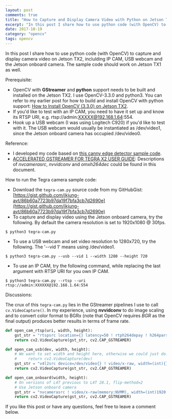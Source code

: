 ```yaml
---
layout: post
comments: true
title: "How to Capture and Display Camera Video with Python on Jetson TX2"
excerpt: "In this post I share how to use python code (with OpenCV) to capture and display camera video on Jetson TX2, inclulding IP CAM, USB webcam and the Jetson onboard camera. The sample code should work on Jetson TX1 as well."
date: 2017-10-19
category: "opencv"
tags: opencv
---
```


In this post I share how to use python code (with OpenCV) to capture and display camera video on Jetson TX2, inclulding IP CAM, USB webcam and the Jetson onboard camera. The sample code should work on Jetson TX1 as well.

Prerequisite:

* OpenCV with **GStreamer** and **python** support needs to be built and installed on the Jetson TX2. I use OpenCV-3.3.0 and python3. You can refer to my earlier post for how to build and install OpenCV with python support: [How to Install OpenCV (3.3.0) on Jetson TX2](https://jkjung-avt.github.io/opencv3-on-tx2/).
* If you'd like to test with an IP CAM, you need to have it set up and know its RTSP URI, e.g. rtsp://admin:XXXXX@192.168.1.64:554.
* Hook up a USB webcam (I was using Logitech C920) if you'd like to test with it. The USB webcam would usually be instantiated as /dev/video1, since the Jetson onboard camera has occupied /dev/video0.

Reference:

* I developed my code based on [this canny edge detector sample code](https://devtalk.nvidia.com/default/topic/1024245/jetson-tx2/opencv-3-3-and-integrated-camera-problems-/post/5210653/#5210653).
* [ACCELERATED GSTREAMER FOR TEGRA X2 USER GUIDE](http://developer2.download.nvidia.com/embedded/L4T/r28_Release_v1.0/Docs/Jetson_TX2_Accelerated_GStreamer_User_Guide.pdf?rJ32fctxo7T2SNlckXrTndWYLO_LIQmRRJpd4Hcz2B8CQefnSGKDjQHbW7bxDRTW6OfvHzMRTdrE16hA6hj4gcLIZvPxWzXYw2Z1t88_cFVTCPDQZdiwJzsy3-hMvahbvSH23CEEca47iu-igcm7cwnCUXhvHCsNhkgouSCxjlIBxHV2iZ7i9xB42FoFpttBQw): Descriptions of *nvcamerasrc*, *nvvidconv* and *omxh264dec* could be found in this document.

How to run the Tegra camera sample code:

* Download the `tegra-cam.py` source code from my GitHubGist: [https://gist.github.com/jkjung-avt/86b60a7723b97da19f7bfa3cb7d2690e](https://gist.github.com/jkjung-avt/86b60a7723b97da19f7bfa3cb7d2690e)
* To capture and display video using the Jetson onboard camera, try the following. By default the camera resolution is set to 1920x1080 @ 30fps.

```shell
$ python3 tegra-cam.py
```

* To use a USB webcam and set video resolution to 1280x720, try the following. The '--vid 1' means using /dev/video1.

```shell
$ python3 tegra-cam.py --usb --vid 1 --width 1280 --height 720
```

* To use an IP CAM, try the following command, while replacing the last argument with RTSP URI for you own IP CAM.

```shell
$ python3 tegra-cam.py --rtsp --uri rtsp://admin:XXXXXX@192.168.1.64:554
```

Discussions:

The crux of this `tegra-cam.py` lies in the GStreamer pipelines I use to call `cv.VideoCapture()`. In my experience, using **nvvidconv** to do image scaling and to convert color format to BGRx (note that OpenCV requires *BGR* as the final output) produces better results in terms of frame rate.

```python
def open_cam_rtsp(uri, width, height):
    gst_str = "rtspsrc location={} latency=50 ! rtph264depay ! h264parse ! omxh264dec ! nvvidconv ! video/x-raw, width=(int){}, height=(int){}, format=(string)BGRx ! videoconvert ! appsink".format(uri, width, height)
    return cv2.VideoCapture(gst_str, cv2.CAP_GSTREAMER)

def open_cam_usb(dev, width, height):
    # We want to set width and height here, otherwise we could just do:
    #     return cv2.VideoCapture(dev)
    gst_str = "v4l2src device=/dev/video{} ! video/x-raw, width=(int){}, height=(int){}, format=(string)RGB ! videoconvert ! appsink".format(dev, width, height)
    return cv2.VideoCapture(gst_str, cv2.CAP_GSTREAMER)

def open_cam_onboard(width, height):
    # On versions of L4T previous to L4T 28.1, flip-method=2
    # Use Jetson onboard camera
    gst_str = "nvcamerasrc ! video/x-raw(memory:NVMM), width=(int)1920, height=(int)1080, format=(string)I420, framerate=(fraction)30/1 ! nvvidconv ! video/x-raw, width=(int){}, height=(int){}, format=(string)BGRx ! videoconvert ! appsink".format(width, height)
    return cv2.VideoCapture(gst_str, cv2.CAP_GSTREAMER)
```

If you like this post or have any questions, feel free to leave a comment below.
